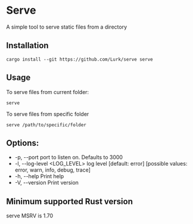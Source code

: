 # Serve

A simple tool to serve static files from a directory

## Installation

```shell
cargo install --git https://github.com/Lurk/serve serve
```

## Usage

To serve files from current folder:

```shell
serve
```

To serve files from specific folder

```shell
serve /path/to/specific/folder
```

## Options:

- -p, --port <PORT>            port to listen on. Defaults to 3000
- -l, --log-level <LOG_LEVEL>  log level [default: error] [possible values: error, warn, info, debug, trace]
- -h, --help                   Print help
- -V, --version                Print version

## Minimum supported Rust version

serve MSRV is 1.70
